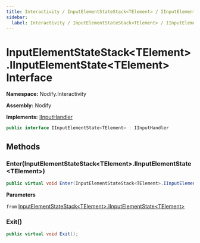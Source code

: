 ```yaml
---
title: Interactivity / InputElementStateStack<TElement> / IInputElementState<TElement>
sidebar:
  label: Interactivity / InputElementStateStack<TElement> / IInputElementState<TElement>
---
```


# InputElementStateStack\<TElement\>.IInputElementState\<TElement\> Interface  
  
**Namespace:** Nodify.Interactivity  
  
**Assembly:** Nodify  
  
**Implements:** [IInputHandler](Nodify_Interactivity_IInputHandler)  
  
```csharp  
public interface IInputElementState<TElement> : IInputHandler  
```  
  
## Methods  
  
### Enter(InputElementStateStack\<TElement\>.IInputElementState\<TElement\>)  
  
```csharp  
public virtual void Enter(InputElementStateStack<TElement>.IInputElementState<TElement> from);  
```  
  
**Parameters**  
  
`from` [InputElementStateStack\<TElement\>.IInputElementState\<TElement\>](Nodify_Interactivity_InputElementStateStack_TElement__IInputElementState_TElement_)  
  
### Exit()  
  
```csharp  
public virtual void Exit();  
```  
  


